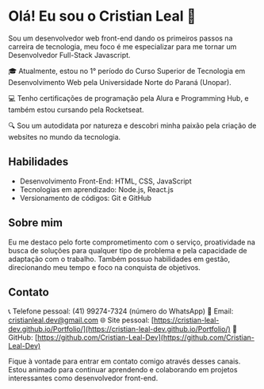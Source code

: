 # Olá! Eu sou o Cristian Leal 👋

Sou um desenvolvedor web front-end dando os primeiros passos na carreira de tecnologia, meu foco é me especializar para me tornar um Desenvolvedor Full-Stack Javascript.

🎓 Atualmente, estou no 1° período do Curso Superior de Tecnologia em Desenvolvimento Web pela Universidade Norte do Paraná (Unopar).

💻 Tenho certificações de programação pela Alura e Programming Hub, e também estou cursando pela Rocketseat.

🔍 Sou um autodidata por natureza e descobri minha paixão pela criação de websites no mundo da tecnologia.

## Habilidades

- Desenvolvimento Front-End: HTML, CSS, JavaScript
- Tecnologias em aprendizado: Node.js, React.js
- Versionamento de códigos: Git e GitHub

## Sobre mim

Eu me destaco pelo forte comprometimento com o serviço, proatividade na busca de soluções para qualquer tipo de problema e pela capacidade de adaptação com o trabalho. Também possuo habilidades em gestão, direcionando meu tempo e foco na conquista de objetivos.

## Contato

📞 Telefone pessoal: (41) 99274-7324 (número do WhatsApp)
📧 Email: cristianleal.dev@gmail.com
🌐 Site pessoal: [https://cristian-leal-dev.github.io/Portfolio/](https://cristian-leal-dev.github.io/Portfolio/)
💼 GitHub: [https://github.com/Cristian-Leal-Dev](https://github.com/Cristian-Leal-Dev)

Fique à vontade para entrar em contato comigo através desses canais. Estou animado para continuar aprendendo e colaborando em projetos interessantes como desenvolvedor front-end.

